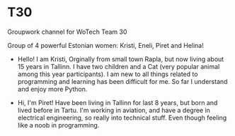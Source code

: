 # T30
Groupwork channel for WoTech Team 30

Group of 4 powerful Estonian women: Kristi, Eneli, Piret and Helina!

- Hello! I am Kristi, Orginally from small town Rapla, but now living about 15 years in Tallinn. I have two children and a Cat (very popular animal among this year participants). I am new to all things related to programming and learning has been difficult for me. So far I understand and enjoy more Python. 

- Hi, I'm Piret! Have been living in Tallinn for last 8 years, but born and lived before in Tartu. I'm working in aviation, and have a degree in electrical engineering, so really into technical stuff. Even though feeling like a noob in programming.
